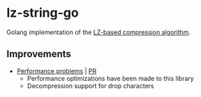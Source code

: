 # lz-string-go

Golang implementation of the [LZ-based compression algorithm](https://www.npmjs.com/package/lz-string).

## Improvements
- [Performance problems](https://github.com/austinh115/lz-string-go/issues/5) | [PR](https://github.com/austinh115/lz-string-go/pull/6)
	- Performance optimizations have been made to this library
	- Decompression support for drop characters